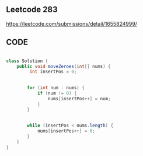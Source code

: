 ## Leetcode 283

https://leetcode.com/submissions/detail/1655824999/

## CODE

```java

class Solution {
    public void moveZeroes(int[] nums) {
         int insertPos = 0;

        
        for (int num : nums) {
            if (num != 0) {
                nums[insertPos++] = num;
            }
        }

        
        while (insertPos < nums.length) {
            nums[insertPos++] = 0;
        }
    }
}
